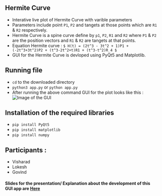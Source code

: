 ## Hermite Curve
 
 - Interative live plot of Hermite Curve with varible parameters
 - Parameters include point `P1`, `P2` and tangets at those points which are `R1` & `R2` respectively.
 - Hermite Curve is a spine curve define by `p1`, `P2`, `R1` and `R2` where `P1` & `P2` are the position vectors and `R1` & `R2` are tangets at that points.
 - Equation Hermite curve : `$ H(t) = (2t^3 - 3t^2 + 1)P1 + (-2t^3+3t^2)P2 + (t^3-2t^2+t)R1 + (t^3-t^2)R_4 $`
 - GUI for the Hermite Curve is devloped using PyQt5 and Matplotlib.
 
## Running file
- `cd` to the downloaded directory
- `python3 app.py` or `python app.py`
- After running the above command GUI for the plot looks like this :
![Image of the GUI](hermite.png)

## Installation of the required libraries
- `pip install PyQt5`
- `pip install matplotlib`
- `pip install numpy`

## Participants :
- Visharad
- Lokesh
- Govind

#### Slides for the presentation/ Explanation about the development of this GUI app are [Here](https://github.com/VISHARAD17/Hermite_Curve/blob/main/Hermite%20Curve.pdf)
